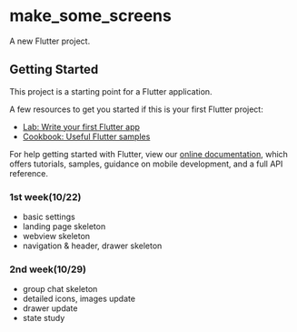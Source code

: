 # make_some_screens

A new Flutter project.

## Getting Started

This project is a starting point for a Flutter application.

A few resources to get you started if this is your first Flutter project:

- [Lab: Write your first Flutter app](https://flutter.dev/docs/get-started/codelab)
- [Cookbook: Useful Flutter samples](https://flutter.dev/docs/cookbook)

For help getting started with Flutter, view our
[online documentation](https://flutter.dev/docs), which offers tutorials,
samples, guidance on mobile development, and a full API reference.


### 1st week(10/22)

- basic settings
- landing page skeleton
- webview skeleton
- navigation & header, drawer skeleton


### 2nd week(10/29)

- group chat skeleton
- detailed icons, images update
- drawer update
- state study

